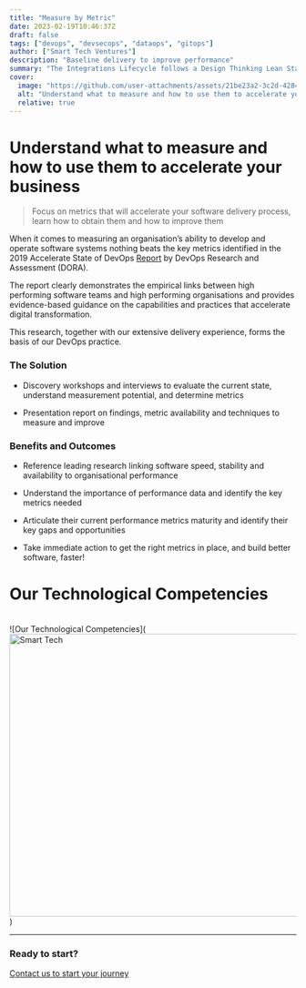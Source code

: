 ```yaml
---
title: "Measure by Metric"
date: 2023-02-19T10:46:37Z
draft: false
tags: ["devops", "devsecops", "dataops", "gitops"]
author: ["Smart Tech Ventures"]
description: "Baseline delivery to improve performance"
summary: "The Integrations Lifecycle follows a Design Thinking Lean Startup Agile approach."
cover:
  image: "https://github.com/user-attachments/assets/21be23a2-3c2d-4284-9972-ead01de31606"
  alt: "Understand what to measure and how to use them to accelerate your business"
  relative: true
---
```


# Understand what to measure and how to use them to accelerate your business

> Focus on metrics that will accelerate your software delivery process, learn how to obtain them and how to improve them

When it comes to measuring an organisation’s ability to develop and operate software systems nothing beats the key metrics identified in the 2019 Accelerate State of DevOps [Report](https://services.google.com/fh/files/misc/state-of-devops-2019.pdf) by DevOps Research and Assessment (DORA).

The report clearly demonstrates the empirical links between high performing software teams and high performing organisations and provides evidence-based guidance on the capabilities and practices that accelerate digital transformation.

This research, together with our extensive delivery experience, forms the basis of our DevOps practice.

### The Solution

- Discovery workshops and interviews to evaluate the current state, understand measurement potential, and determine metrics

- Presentation report on findings, metric availability and techniques to measure and improve

### Benefits and Outcomes

- Reference leading research linking software speed, stability and availability to organisational performance

- Understand the importance of performance data and identify the key metrics needed

- Articulate their current performance metrics maturity and identify their key gaps and opportunities

- Take immediate action to get the right metrics in place, and build better software, faster!

# Our Technological Competencies

<br />
![Our Technological Competencies](<img width="878" height="497" alt="Smart Tech" src="https://github.com/user-attachments/assets/0863a4fa-501b-46ff-8433-e7ee246ded48" />)

<br />
<hr />

### Ready to start?

[Contact us to start your journey](https://smarttechventures.au/contact/)
